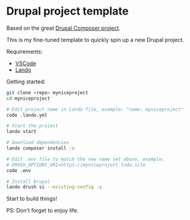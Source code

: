 # Drupal project template

Based on the great [Drupal Composer project](https://github.com/drupal-composer/drupal-project).

This is my fine-tuned template to quickly spin up a new Drupal project.

Requirements:
- [VSCode](https://code.visualstudio.com/)
- [Lando](https://docs.lando.dev/drupal/)

Getting started:

```bash
git clone <repo> myniceproject
cd myniceproject

# Edit project name in Lando file, example: "name: myniceproject"
code .lando.yml

# Start the project
lando start 

# Download dependencies
lando composer install -o

# Edit .env file to match the new name set above, example: 
# DRUSH_OPTIONS_URI=https://myniceproject.lndo.site
code .env

# Install Drupal
lando drush si --existing-config -y
```

Start to build things! 

PS: Don't forget to enjoy life.
